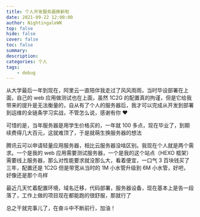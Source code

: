```yaml
---
title: 个人开发服务器换新啦
date: 2021-09-22 12:00:00
author: NightingaleWK
top: false
hide: false
cover: false
toc: false
summary: 
description: 
categories: 个人
tags:
    - debug
---
```

从大学最后一年到现在，阿里云一直陪伴我走过了风风雨雨，当时毕设部署在上面，自己的 web 应用做测试也在上面，虽然 1C2G 的配置真的拘谨，但是它给我带来的提升是无法衡量的，自从有了个人的服务器后，我才可以完成从开发到部署到运维的全链条学习实战，不管怎么说，感谢有你 ♥

可惜的是，当年服务器是用学生价格买的，一年就 100 多点，现在毕业了，到期续费得几大百元，这就难顶了，于是就萌生换服务器的想法

腾讯云可以申请轻量应用服务器，相比云服务器没啥区别。我现在个人就是两个需求。一个是我的 web 应用需要测试服务器，一个是我的这个站点（HEXO 框架）需要线上服务器，那么对性能要求就没那么大，看着便宜，一口气 3 百块钱买了三年，配置还是 1C2G 但是带宽从当时的 1M 小水管升级到 6M 小水管，好吧，好像还是那个鸟样

最近几天忙着配置环境，域名迁移，代码部署，服务器设备，现在基本上是告一段落了，工作上做的项目现在都能跑的很舒服，那就行了

总之干就完事儿了，在奋斗中不断前行，加油！